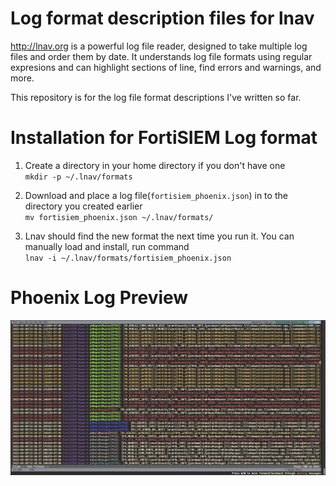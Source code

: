 # Log format description files for lnav
http://lnav.org is a powerful log file reader, designed to take multiple log files and order them by date. It understands log file formats using regular expresions and can highlight sections of line, find errors and warnings, and more.

This repository is for the log file format descriptions I've written so far.

# Installation for FortiSIEM Log format
1. Create a directory in your home directory if you don't have one   
`mkdir -p ~/.lnav/formats`

3. Download and place a log file(`fortisiem_phoenix.json`) in to the directory you created earlier  
`mv fortisiem_phoenix.json ~/.lnav/formats/`

4. Lnav should find the new format the next time you run it. You can manually load and install, run command  
`lnav -i ~/.lnav/formats/fortisiem_phoenix.json`

# Phoenix Log Preview
![Image](images/fortisiem-phoenix-log-preview.png)
